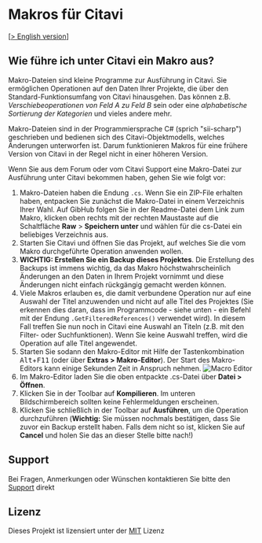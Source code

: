 # Makros für Citavi

[[> English version](readme.md)]

## Wie führe ich unter Citavi ein Makro aus?

Makro-Dateien sind kleine Programme zur Ausführung in Citavi. Sie ermöglichen Operationen auf den Daten Ihrer Projekte, die über den Standard-Funktionsumfang von Citavi hinausgehen. Das können z.B. *Verschiebeoperationen von Feld A zu Feld B* sein oder eine *alphabetische Sortierung der Kategorien* und vieles andere mehr.

Makro-Dateien sind in der Programmiersprache C# (sprich "sii-scharp") geschrieben und bedienen sich des Citavi-Objektmodells, welches Änderungen unterworfen ist. Darum funktionieren Makros für eine frühere Version von Citavi in der Regel nicht in einer höheren Version.

Wenn Sie aus dem Forum oder vom Citavi Support eine Makro-Datei zur Ausführung unter Citavi bekommen haben, gehen Sie wie folgt vor:

1. Makro-Dateien haben die Endung `.cs`. Wenn Sie ein ZIP-File erhalten haben, entpacken Sie zunächst die Makro-Datei in einem Verzeichnis Ihrer Wahl. Auf GibHub folgen Sie in der Readme-Datei dem Link zum Makro, klicken oben rechts mit der rechten Maustaste auf die Schaltfläche **Raw** > **Speichern unter** und wählen für die cs-Datei ein beliebiges Verzeichnis aus.
2. Starten Sie Citavi und öffnen Sie das Projekt, auf welches Sie die vom Makro durchgeführte Operation anwenden wollen. 
3. **WICHTIG: Erstellen Sie ein Backup dieses Projektes**. Die Erstellung des Backups ist immens wichtig, da das Makro höchstwahrscheinlich Änderungen an den Daten in Ihrem Projekt vornimmt und diese Änderungen nicht einfach rückgängig gemacht werden können.
4. Viele Makros erlauben es, die damit verbundene Operation nur auf eine Auswahl der Titel anzuwenden und nicht auf alle Titel des Projektes (Sie erkennen dies daran, dass im Programmcode - siehe unten - ein Befehl mit der Endung `.GetFilteredReferences()` verwendet wird). In diesem Fall treffen Sie nun noch in Citavi eine Auswahl an Titeln (z.B. mit den Filter- oder Suchfunktionen). Wenn Sie keine Auswahl treffen, wird die Operation auf alle Titel angewendet.
5. Starten Sie sodann den Makro-Editor mit Hilfe der Tastenkombination <kbd>Alt</kbd>+<kbd>F11</kbd> (oder über **Extras > Makro-Editor**). Der Start des Makro-Editors kann einige Sekunden Zeit in Anspruch nehmen.
![Macro Editor](macro-editor.jpg)
6. Im Makro-Editor laden Sie die oben entpackte .cs-Datei über **Datei > Öffnen**.
7. Klicken Sie in der Toolbar auf **Kompilieren**. Im unteren Bildschirmbereich sollten keine Fehlermeldungen erscheinen.
8. Klicken Sie schließlich in der Toolbar auf **Ausführen**, um die Operation durchzuführen (**Wichtig:** Sie müssen nochmals bestätigen, dass Sie zuvor ein Backup erstellt haben. Falls dem nicht so ist, klicken Sie auf **Cancel** und holen Sie das an dieser Stelle bitte nach!)

## Support

Bei Fragen, Anmerkungen oder Wünschen kontaktieren Sie bitte den [Support](https://www.citavi.com/de/support/uebersicht) direkt

## Lizenz

Dieses Projekt ist lizensiert unter der [MIT](LICENSE) Lizenz

